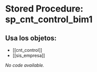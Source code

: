 # Stored Procedure: sp_cnt_control_bim1

## Usa los objetos:
- [[cnt_control]]
- [[sis_empresa]]

*No code available.*
